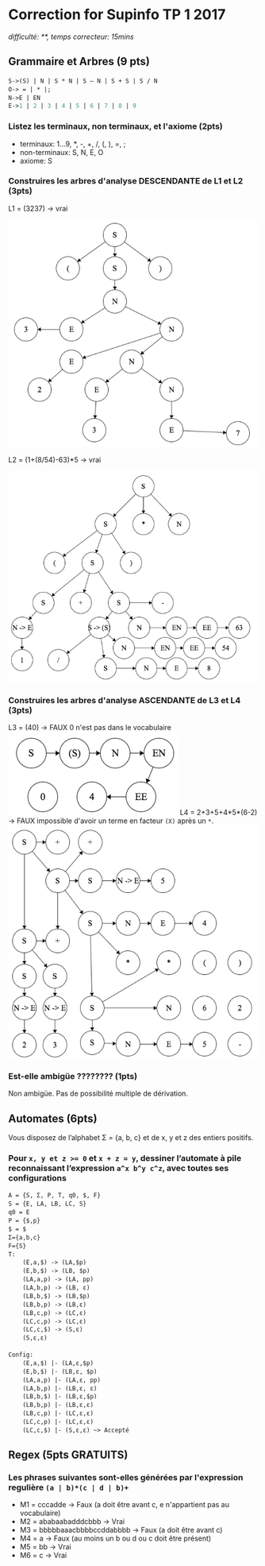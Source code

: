 # Correction for Supinfo TP 1 2017

*difficulté: \*\*, temps correcteur: 15mins*

## Grammaire et Arbres (9 pts)

```OCaml
S->(S) | N | S * N | S – N | S + S | S / N
O-> = | * |;
N->E | EN
E->1 | 2 | 3 | 4 | 5 | 6 | 7 | 8 | 9
```

### Listez les terminaux, non terminaux, et l'axiome (2pts)

- terminaux: 1...9, *, -, +, /, (, ), =, ;
- non-terminaux: S, N, E, O
- axiome: S

### Construires les arbres d'analyse DESCENDANTE de L1 et L2 (3pts)

L1 = (3237) -> vrai

![](images/l1_2017.png)

L2 = (1+(8/54)-63)*5 -> vrai

![](images/l2_2017.png)

### Construires les arbres d'analyse ASCENDANTE de L3 et L4 (3pts)

L3 = (40) -> FAUX 0 n'est pas dans le vocabulaire
![](images/l3_2017.png)
L4 = 2+3+5+4\*5\*(6-2) -> FAUX impossible d'avoir un terme en facteur `(X)` après un `*`.
![](images/l4_2017.png)

### Est-elle ambigüe ???????? (1pts)

Non ambigüe. Pas de possibilité multiple de dérivation.

## Automates (6pts)

Vous disposez de l’alphabet Σ = {a, b, c} et de x, y et z des entiers positifs.

### Pour `x, y et z >= 0` et `x + z = y`, dessiner l’automate à pile reconnaissant l’expression `a^x b^y c^z`, avec toutes ses configurations

```OCaml
A = {S, Σ, P, T, q0, $, F}
S = {E, LA, LB, LC, S}
q0 = E
P = {$,p}
$ = $
Σ={a,b,c}
F={S}
T:
    (E,a,$) -> (LA,$p)
    (E,b,$) -> (LB, $p)
    (LA,a,p) -> (LA, pp)
    (LA,b,p) -> (LB, ε)
    (LB,b,$) -> (LB,$p)
    (LB,b,p) -> (LB,ε)
    (LB,c,p) -> (LC,ε)
    (LC,c,p) -> (LC,ε)
    (LC,c,$) -> (S,ε)
    (S,ε,ε)

Config:
    (E,a,$) |- (LA,ε,$p)
    (E,b,$) |- (LB,ε, $p)
    (LA,a,p) |- (LA,ε, pp)
    (LA,b,p) |- (LB,ε, ε)
    (LB,b,$) |- (LB,ε,$p)
    (LB,b,p) |- (LB,ε,ε)
    (LB,c,p) |- (LC,ε,ε)
    (LC,c,p) |- (LC,ε,ε)
    (LC,c,$) |- (S,ε,ε) ~> Accepté
```

## Regex (5pts GRATUITS)

### Les phrases suivantes sont-elles générées par l'expression regulière `(a | b)*(c | d | b)+`

- M1 = cccadde -> Faux (a doit être avant c, e n'appartient pas au vocabulaire)
- M2 = ababaabadddcbbb -> Vrai
- M3 = bbbbbaaacbbbbccddabbbb -> Faux (a doit être avant c)
- M4 = a -> Faux (au moins un b ou d ou c doit être présent)
- M5 = bb -> Vrai
- M6 = c -> Vrai

